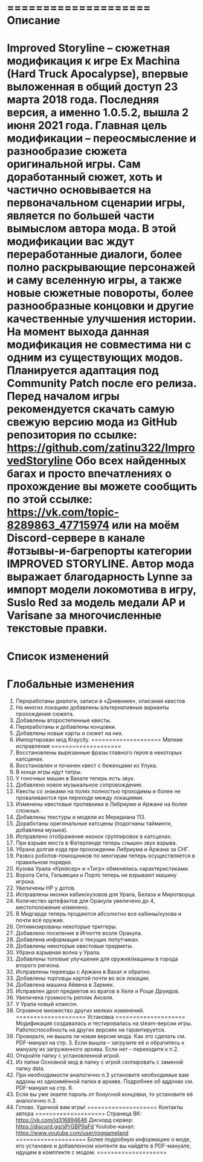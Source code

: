 ====================
      Описание
====================
Improved Storyline – сюжетная модификация к игре Ex Machina (Hard Truck Apocalypse), впервые выложенная в общий доступ 23 марта 2018 года. Последняя версия, а именно 1.0.5.2, вышла 2 июня 2021 года.
Главная цель модификации – переосмысление и разнообразие сюжета оригинальной игры. Сам доработанный сюжет, хоть и частично основывается на первоначальном сценарии игры, является по большей части вымыслом автора мода.
В этой модификации вас ждут переработанные диалоги, более полно раскрывающие персонажей и саму вселенную игры, а также новые сюжетные повороты, более разнообразные концовки и другие качественные улучшения истории.
На момент выхода данная модификация не совместима ни с одним из существующих модов.
Планируется адаптация под Community Patch после его релиза.
Перед началом игры рекомендуется скачать самую свежую версию мода из GitHub репозитория по ссылке: https://github.com/zatinu322/ImprovedStoryline
Обо всех найденных багах и просто впечатлениях о прохождение вы можете сообщить по этой ссылке: https://vk.com/topic-8289863_47715974 или на моём Discord-сервере в канале #отзывы-и-багрепорты категории IMPROVED STORYLINE.
Автор мода выражает благодарность Lynne за импорт модели локомотива в игру, Suslo Red за модель медали АР и Varisane за многочисленные текстовые правки.
====================
  Список изменений
====================
Глобальные изменения
====================
1. Переработаны диалоги, записи в «Дневнике», описания квестов
2. На многих локациях добавлены альтернативные варианты прохождения сюжета.
3. Добавлены второстепенные квесты.
4. Переработаны и добавлены концовки.
5. Добавлены новые карты и сюжет на них.
6. Импортирован мод Kraycity.
====================
 Мелкие исправления
====================
1. Восстановлены вырезанные фразы главного героя в некоторых катсценах.
2. Восстановлен и починен квест с беженцами из Улука.
3. В конце игры идут титры.
4. У гоночных машин в Вахате теперь есть звук.
5. Добавлено новое музыкальное сопровождение.
6. Квесты со знаками на полях полностью проходимы и более не проваливаются при переходе между локациями.
7. Изменены квестовые противники в Либриуме и Аржане на более сложных.
8. Добавлены текстуры и модели из Меридиана 113.
9. Доработаны оригинальные катсцены (подогнаны тайминги, добавлена музыка).
10. Исправлено отображение иконок группировок в катсценах.
11. При взрыве моста в Фатерлянде теперь слышен звук взрыва.
12. Убрана долгая езда при прохождении Либриума и Аржана за СНГ.
13. Развоз роботов-помощников по менгирам теперь осуществляется в правильном порядке.
14. Кузова Урала «Крейсер» и «Тигр» обменялись характеристиками.
15. Ворота Сета, Гельвеции и Порто теперь не взрывают машину игрока.
16. Увеличены HP у дотов.
17. Исправлены иконки кабин/кузовов для Урала, Белаза и Миротворца.
18. Количество артефактов для Оракула увеличено до 4, местоположение изменено.
19. В Мидгарде теперь продаются абсолютно все кабины/кузова и почти всё оружие.
20. Оптимизированы некоторые триггеры.
21. Добавлено поселение в Игнотте возле Оракула.
22. Добавлена информация о текущих попутчиках.
23. Добавлены некоторые квестовые предметы.
24. Убрана взрывная волна у Урала.
25. Добавлены топовые улучшения для оружия/машины в города второго региона.
26. Исправлены переезды с Аржана в Вахат и обратно.
27. Добавлены торговцы картой почти во все локации.
28. Добавлена машина Айвена в Зармек.
29. Исправлен дроп предметов из врагов в Хеле и Роще Друидов.
30. Увеличена громкость реплик Акселя.
31. У Урала новый клаксон.
32. Огромное множество других мелких изменений.
====================
     Установка
====================
Модификация создавалась и тестировалась на steam-версии игры. Работоспособность на других версиях не гарантируется.
1. Проверьте, не вышла ли новая версия мода. Как это сделать см. PDF-мануал на стр. 3. Если вышла – загрузите её и обратитесь к мануалу из загруженного архива. Если нет – переходите к п.2.
2. Откройте папку с установленной игрой.
3. Из папки Основной мод в папку с игрой скопировать с заменой папку data.
4. При необходимости аналогично п.3 установите необходимые вам аддоны из одноимённой папки в архиве. Подробнее об аддонах см. PDF-мануал на стр. 6.
5. Если вы уже знаете пароль от бонусной концовки, то установите её аналогично п.3.
6. Готово. Удачной вам игры!
====================
  Контакты автора
====================
Страница ВК: https://vk.com/id316894646
Дискорд сервер: https://discord.gg/sPrGBP9aFd
Youtube-канал: https://www.youtube.com/user/rpggameland
====================
Более подробную информацию о моде, его установке и добавленном контенте вы найдёте в PDF-мануале, идущем в комплекте с модом.
====================
